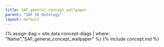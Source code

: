 ```yaml
---
title: SAF_general_concept_wallpaper
parent: "SAF SE Ontology"
layout: default
---
```

{% assign diag = site.data.concept-diags | where: "Name","SAF_general_concept_wallpaper" %}
{% include concept.md %}